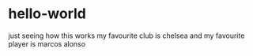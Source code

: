 # hello-world
just seeing how this works
my favourite club is chelsea and my favourite player is marcos alonso
